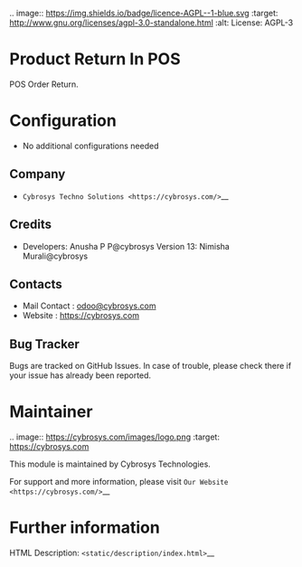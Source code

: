 .. image:: https://img.shields.io/badge/licence-AGPL--1-blue.svg
    :target: http://www.gnu.org/licenses/agpl-3.0-standalone.html
    :alt: License: AGPL-3

Product Return In POS
=====================
POS Order Return.

Configuration
=============
* No additional configurations needed

Company
-------
* `Cybrosys Techno Solutions <https://cybrosys.com/>`__

Credits
-------
* Developers:	Anusha P P@cybrosys
            	Version 13: Nimisha Murali@cybrosys

Contacts
--------
* Mail Contact : odoo@cybrosys.com
* Website : https://cybrosys.com

Bug Tracker
-----------
Bugs are tracked on GitHub Issues. In case of trouble, please check there if your issue has already been reported.

Maintainer
==========
.. image:: https://cybrosys.com/images/logo.png
   :target: https://cybrosys.com

This module is maintained by Cybrosys Technologies.

For support and more information, please visit `Our Website <https://cybrosys.com/>`__

Further information
===================
HTML Description: `<static/description/index.html>`__






